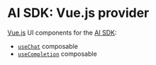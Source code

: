 # AI SDK: Vue.js provider

[Vue.js](https://vuejs.org/) UI components for the [AI SDK](https://sdk.vercel.ai/docs):

- [`useChat`](https://sdk.vercel.ai/docs/reference/ai-sdk-ui/use-chat) composable
- [`useCompletion`](https://sdk.vercel.ai/docs/reference/ai-sdk-ui/use-completion) composable

